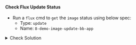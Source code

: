 #### Check Flux Update Status
- Run a `flux` cmd to `get` the `image` status using below spec:
    - Type: `update`
    - Name: `8-demo-image-update-bb-app`

<details><summary>Check Solution</summary>

```
flux get images update 8-demo-image-update-bb-app
```{{exec}}

</details>

> Check the Message of Previous command, it should mention, `.... last commit ....`

#### Check Deployment using new `7.8.1 image tag`

```
k -n 8-demo get deployment -o wide | grep -i "7.8.1"
```{{exec}}

#### Access the application on its NodePort
Now `access/play` Block Buster App - `version 7.8.1` using the below link:

# [Play Block Buster App - 7.8.1]({{TRAFFIC_HOST1_30008}})

> Check the updated `color` and new `version - 7.8.1`
